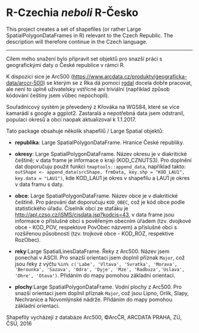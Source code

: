 # R-Czechia *neboli* R-Česko

This project creates a set of shapefiles (or rather Large SpatialPolygonDataFrames in R) relevant to the Czech Republic. The description will therefore continue in the Czech language.
- - - - 
Cílem mého snažení bylo připravit set objektů pro snazší práci s geografickými daty o České republice v rámci R. 

K dispozici sice je Arc500 (https://www.arcdata.cz/produkty/geograficka-data/arccr-500) se kterým se z Rka dá pomoci [rgdal](https://cran.r-project.org/web/packages/rgdal/index.html) docela dobře pracovat, ale není to úplně uživatelsky vstřícné ani triviální (například způsob kódování češtiny jsem vůbec nepochopil). 

Souřadnicový systém je převedený z Křováka na WGS84, které se více kamarádí s google a ggplot2. Zastaralá a nepotřebná data jsem odstranil, populaci okresů a obcí naopak aktualizoval k 1.1.2017.

Tato package obsahuje několik shapefilů / Large Spatial objektů:
* **republika**: Large SpatialPolygonDataFrame. Hranice České republiky.

* **okresy**: Large SpatialPolygonDataFrame. Název okresu je v diakritické češtině; v data frame je informace o kraji (KOD_CZNUTS3).
Pro doplnění dat doporučuju použít funkci `tmaptools::append_data`, například takto:  `outShape <- append_data(srcShape, frmData, key.shp = "KOD_LAU1", key.data = "LAU1")`, kde KOD_LAU1 je okres v shapefilu a LAU1 je okres v data framu s daty.

* **obce**: Large SpatialPolygonDataFrame. Název obce je v diakritické češtině. 
Pro párování dat doporučuju `KOD_OBEC`, což je kód obce podle statistického úřadu. Číselník obcí ze staťáku je http://apl.czso.cz/iSMS/cisdata.jsp?kodcis=43, v data frame jsou informace o příslušné obci s pověřeným obecním úřadem (tzv. dvojkové obce - KOD_POV, respektove PovObec názvem) a příslušné obci s rozšířenou působností (tzv. trojkové obce - KOD_ROZ, respektive RozObec).

* **reky**:Large SpatialLinesDataFrame. Řeky z Arc500. Název jsem ponechal v ASCII.
Pro snazší orientaci jsem doplnil příznak `Major`, což jsou řeky z výčtu `%in% c('Labe', 'Vltava', 'Svratka', 'Morava', 'Berounka', 'Sazava', 'Odra', 'Dyje', 'Mze', 'Radbuza','Uslava', 'Ohre', 'Otava')`. Přidáním do mapy pomohou základní orientaci.  

* **plochy**:Large SpatialPolygonDataFrame. Vodní plochy z Arc500.
Pro snazší orientaci jsem doplnil příznak `Major`, což jsou Lipno, Orlík, Slapy, Nechranice a Novomlýnské nádrže. Přidáním do mapy pomohou základní orientaci.  
  
Shapefily vycházejí z databáze Arc500, ©ArcČR, ARCDATA PRAHA, ZÚ, ČSÚ, 2016

